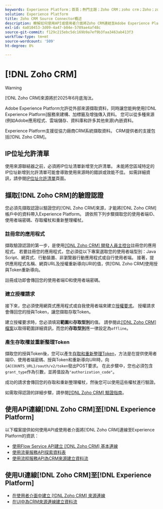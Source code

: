 ```yaml
---
keywords: Experience Platform；首頁；熱門主題；Zoho CRM；zoho crm；Zoho；zoho
solution: Experience Platform
title: Zoho CRM Source Connector概述
description: 瞭解如何使用API或使用者介面將Zoho CRM連結至Adobe Experience Platform。
exl-id: 4a010453-3d09-4a47-b04e-5789ae4af48c
source-git-commit: f129c215ebc5dc169b9a7ef9b3faa3463ab413f3
workflow-type: tm+mt
source-wordcount: '509'
ht-degree: 0%

---
```


# [!DNL Zoho CRM]

>[!WARNING]
>
>[!DNL Zoho CRM]來源將於2025年6月底淘汰。

Adobe Experience Platform允許從外部來源擷取資料，同時讓您能夠使用[!DNL Experience Platform]服務來建構、加標籤及增強傳入資料。 您可以從多種來源(例如Adobe應用程式、雲端儲存、資料庫和許多其他來源)內嵌資料。

Experience Platform支援從協力廠商CRM系統擷取資料。 CRM提供者的支援包括[!DNL Zoho CRM]。

## IP位址允許清單

使用來源聯結器之前，必須將IP位址清單新增至允許清單。 未能將您區域特定的IP位址新增到允許清單可能會導致使用來源時的錯誤或效能不佳。 如需詳細資訊，請參閱[IP位址允許清單](../../ip-address-allow-list.md)頁面。

## 擷取[!DNL Zoho CRM]的驗證認證

您必須先擷取認證以驗證您的[!DNL Zoho CRM]來源，才能將[!DNL Zoho CRM]帳戶中的資料帶入Experience Platform。 請依照下列步驟擷取您的使用者端ID、使用者端密碼、存取權杖和重新整理權杖。

### 註冊您的應用程式

擷取驗證認證的第一步，是使用[[!DNL Zoho CRM] 開發人員主控台](https://accounts.zoho.com/)註冊您的應用程式。 若要註冊您的應用程式，您必須從以下專案選取您的使用者端型別：Java Script、網頁式、行動裝置、非瀏覽器行動應用程式或自行使用者端。 接著，提供應用程式名稱、網頁URL及授權重新導向URI的值，供[!DNL Zoho CRM]使用授與Token重新導向。

註冊成功即會傳回您的使用者端ID和使用者端密碼。

### 建立授權請求

接下來，您必須使用網頁式應用程式或自我使用者端來建立[授權要求](https://www.zoho.com/crm/developer/docs/api/v2/auth-request.html)。 授權請求會傳回您的授與Token，讓您擷取存取Token。

建立授權要求時，您必須填寫&#x200B;**範圍**&#x200B;和&#x200B;**存取型別**&#x200B;的值。 請參閱此[[!DNL Zoho CRM] 檔案](https://www.zoho.com/crm/developer/docs/api/v2/scopes.html)以取得範圍詳細資訊，而您的&#x200B;**存取型別**&#x200B;應一律設定為`offline`。

### 產生存取權並重新整理Token

擷取您的授與Token後，您可以產生[存取和重新整理Token](https://www.zoho.com/crm/developer/docs/api/v2/access-refresh.html)，方法是在提供使用者端ID、使用者端密碼、授與Token和重新導向URI時，向`{ACCOUNTS_URL}/oauth/v2/token`發出POST要求。 在此步驟中，您也必須包含`grant_type`作為引數，並將值設為`"authorization_code"`。

成功的請求會傳回您的存取和重新整理權杖，然後您可以使用這些權杖進行驗證。

如需取得認證的詳細步驟，請參閱[[!DNL Zoho CRM] 驗證指南](https://www.zoho.com/crm/developer/docs/api/v2/oauth-overview.html)。

## 使用API連線[!DNL Zoho CRM]至[!DNL Experience Platform]

以下檔案提供如何使用API或使用者介面將[!DNL Zoho CRM]連線至Experience Platform的資訊：

- [使用Flow Service API建立 [!DNL Zoho CRM] 基本連線](../../tutorials/api/create/crm/zoho.md)
- [使用流量服務API探索資料表](../../tutorials/api/explore/tabular.md)
- [使用流程服務API為CRM來源建立資料流](../../tutorials/api/collect/crm.md)

## 使用UI連線[!DNL Zoho CRM]至[!DNL Experience Platform]

- [在使用者介面中建立 [!DNL Zoho CRM] 來源連線](../../tutorials/ui/create/crm/zoho.md)
- [在UI中為CRM來源連線建立資料流](../../tutorials/ui/dataflow/crm.md)

